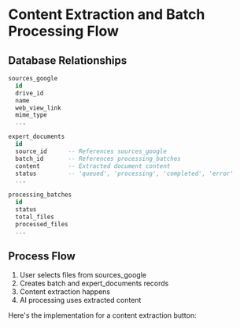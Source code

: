 # Content Extraction and Batch Processing Flow

## Database Relationships
```sql
sources_google
  id
  drive_id
  name
  web_view_link
  mime_type
  ...

expert_documents
  id
  source_id      -- References sources_google
  batch_id       -- References processing_batches
  content        -- Extracted document content
  status         -- 'queued', 'processing', 'completed', 'error'
  ...

processing_batches
  id
  status
  total_files
  processed_files
  ...
```

## Process Flow
1. User selects files from sources_google
2. Creates batch and expert_documents records
3. Content extraction happens
4. AI processing uses extracted content

Here's the implementation for a content extraction button:
